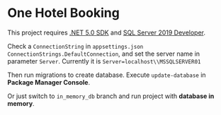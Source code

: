 # One Hotel Booking

This project requires [.NET 5.0 SDK](https://dotnet.microsoft.com/download/dotnet/5.0) and [SQL Server 2019 Developer](https://go.microsoft.com/fwlink/?linkid=866662).

Check a `ConnectionString` in `appsettings.json` `ConnectionStrings.DefaultConnection`, and set the server name in parameter `Server`.
Currently it is `Server=localhost\\MSSQLSERVER01`

Then run migrations to create database.
Execute `update-database` in **Package Manager Console**.

Or just switch to `in_memory_db` branch and run project with **database in memory**.
